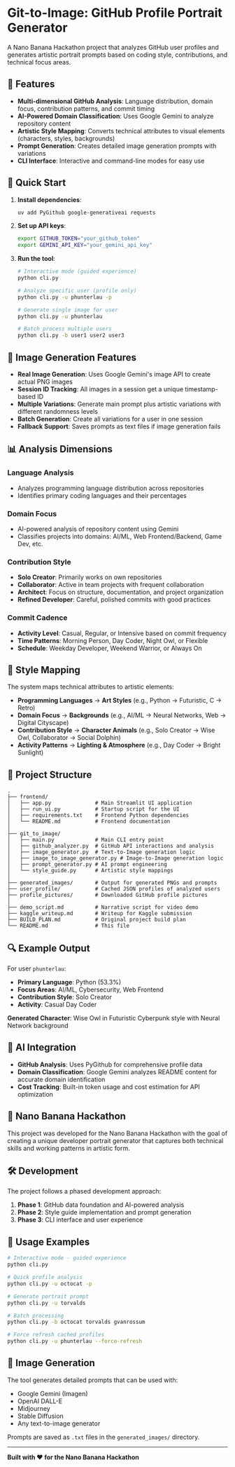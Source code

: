 # Git-to-Image: GitHub Profile Portrait Generator

A Nano Banana Hackathon project that analyzes GitHub user profiles and generates artistic portrait prompts based on coding style, contributions, and technical focus areas.

## 🎯 Features

- **Multi-dimensional GitHub Analysis**: Language distribution, domain focus, contribution patterns, and commit timing
- **AI-Powered Domain Classification**: Uses Google Gemini to analyze repository content
- **Artistic Style Mapping**: Converts technical attributes to visual elements (characters, styles, backgrounds)
- **Prompt Generation**: Creates detailed image generation prompts with variations
- **CLI Interface**: Interactive and command-line modes for easy use

## 🚀 Quick Start

1. **Install dependencies**:
   ```bash
   uv add PyGithub google-generativeai requests
   ```

2. **Set up API keys**:
   ```bash
   export GITHUB_TOKEN="your_github_token"
   export GEMINI_API_KEY="your_gemini_api_key"
   ```

3. **Run the tool**:
   ```bash
   # Interactive mode (guided experience)
   python cli.py
   
   # Analyze specific user (profile only)
   python cli.py -u phunterlau -p
   
   # Generate single image for user
   python cli.py -u phunterlau
   
   # Batch process multiple users
   python cli.py -b user1 user2 user3
   ```

## 🎨 Image Generation Features

- **Real Image Generation**: Uses Google Gemini's image API to create actual PNG images
- **Session ID Tracking**: All images in a session get a unique timestamp-based ID
- **Multiple Variations**: Generate main prompt plus artistic variations with different randomness levels
- **Batch Generation**: Create all variations for a user in one session
- **Fallback Support**: Saves prompts as text files if image generation fails

## 📊 Analysis Dimensions

### Language Analysis
- Analyzes programming language distribution across repositories
- Identifies primary coding languages and their percentages

### Domain Focus
- AI-powered analysis of repository content using Gemini
- Classifies projects into domains: AI/ML, Web Frontend/Backend, Game Dev, etc.

### Contribution Style
- **Solo Creator**: Primarily works on own repositories
- **Collaborator**: Active in team projects with frequent collaboration
- **Architect**: Focus on structure, documentation, and project organization
- **Refined Developer**: Careful, polished commits with good practices

### Commit Cadence
- **Activity Level**: Casual, Regular, or Intensive based on commit frequency
- **Time Patterns**: Morning Person, Day Coder, Night Owl, or Flexible
- **Schedule**: Weekday Developer, Weekend Warrior, or Always On

## 🎨 Style Mapping

The system maps technical attributes to artistic elements:

- **Programming Languages** → **Art Styles** (e.g., Python → Futuristic, C → Retro)
- **Domain Focus** → **Backgrounds** (e.g., AI/ML → Neural Networks, Web → Digital Cityscape)
- **Contribution Style** → **Character Animals** (e.g., Solo Creator → Wise Owl, Collaborator → Social Dolphin)
- **Activity Patterns** → **Lighting & Atmosphere** (e.g., Day Coder → Bright Sunlight)

## 📁 Project Structure

```
.
├── frontend/
│   ├── app.py              # Main Streamlit UI application
│   ├── run_ui.py           # Startup script for the UI
│   ├── requirements.txt    # Frontend Python dependencies
│   └── README.md           # Frontend documentation
│
├── git_to_image/
│   ├── main.py             # Main CLI entry point
│   ├── github_analyzer.py  # GitHub API interactions and analysis
│   ├── image_generator.py  # Text-to-Image generation logic
│   ├── image_to_image_generator.py # Image-to-Image generation logic
│   ├── prompt_generator.py # AI prompt engineering
│   └── style_guide.py      # Artistic style mappings
│
├── generated_images/       # Output for generated PNGs and prompts
├── user_profile/           # Cached JSON profiles of analyzed users
├── profile_pictures/       # Downloaded GitHub profile pictures
│
├── demo_script.md          # Narrative script for video demo
├── kaggle_writeup.md       # Writeup for Kaggle submission
├── BUILD_PLAN.md           # Original project build plan
└── README.md               # This file
```

## 🔍 Example Output

For user `phunterlau`:
- **Primary Language**: Python (53.3%)
- **Focus Areas**: AI/ML, Cybersecurity, Web Frontend  
- **Contribution Style**: Solo Creator
- **Activity**: Casual Day Coder

**Generated Character**: Wise Owl in Futuristic Cyberpunk style with Neural Network background

## 🤖 AI Integration

- **GitHub Analysis**: Uses PyGithub for comprehensive profile data
- **Domain Classification**: Google Gemini analyzes README content for accurate domain identification
- **Cost Tracking**: Built-in token usage and cost estimation for API optimization

## 🎯 Nano Banana Hackathon

This project was developed for the Nano Banana Hackathon with the goal of creating a unique developer portrait generator that captures both technical skills and working patterns in artistic form.

## 🛠️ Development

The project follows a phased development approach:
1. **Phase 1**: GitHub data foundation and AI-powered analysis
2. **Phase 2**: Style guide implementation and prompt generation  
3. **Phase 3**: CLI interface and user experience

## 📝 Usage Examples

```bash
# Interactive mode - guided experience
python cli.py

# Quick profile analysis
python cli.py -u octocat -p

# Generate portrait prompt
python cli.py -u torvalds

# Batch processing
python cli.py -b octocat torvalds gvanrossum

# Force refresh cached profiles
python cli.py -u phunterlau --force-refresh
```

## 🎨 Image Generation

The tool generates detailed prompts that can be used with:
- Google Gemini (Imagen)
- OpenAI DALL-E
- Midjourney
- Stable Diffusion
- Any text-to-image generator

Prompts are saved as `.txt` files in the `generated_images/` directory.

---

**Built with ❤️ for the Nano Banana Hackathon**
